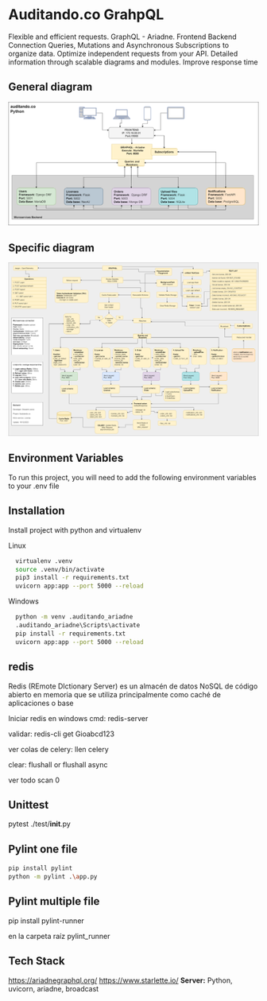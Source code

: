 
# Auditando.co GrahpQL

Flexible and efficient requests. GraphQL - Ariadne. Frontend Backend Connection
Queries, Mutations and Asynchronous Subscriptions to organize data. Optimize independent requests from your API. Detailed information through scalable diagrams and modules.
Improve response time


## General diagram
![general diagram](/diagrama_auditando_co.png)

## Specific diagram
![specific diagram](auditando_co_graphql.png)

## Environment Variables

To run this project, you will need to add the following environment variables to your .env file


## Installation

Install project with python and virtualenv

Linux
```bash
  virtualenv .venv
  source .venv/bin/activate
  pip3 install -r requirements.txt
  uvicorn app:app --port 5000 --reload
```

Windows
```bash
  python -m venv .auditando_ariadne
  .auditando_ariadne\Scripts\activate
  pip install -r requirements.txt
  uvicorn app:app --port 5000 --reload
```
## redis

Redis (REmote DIctionary Server) es un almacén de datos NoSQL de código abierto en memoria que se utiliza principalmente como caché de aplicaciones o base 

Iniciar redis en windows cmd: redis-server

validar: redis-cli  get Gioabcd123

ver colas de celery: llen celery

clear:  flushall  or flushall async

ver todo scan 0

## Unittest

pytest ./test/__init__.py

## Pylint one file

```bash
pip install pylint
python -m pylint .\app.py
```

## Pylint multiple file

pip install pylint-runner

en la carpeta raíz
pylint_runner

## Tech Stack
https://ariadnegraphql.org/
https://www.starlette.io/
**Server:** Python, uvicorn, ariadne, broadcast


